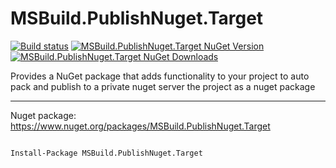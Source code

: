 # MSBuild.PublishNuget.Target

[![Build status](https://ci.appveyor.com/api/projects/status/3n59qsn8u5bxjto6?svg=true)](https://ci.appveyor.com/project/guibranco/msbuild-publishnuget-target)
[![MSBuild.PublishNuget.Target NuGet Version](https://img.shields.io/nuget/v/MSBuild.PublishNuget.Target.svg)](https://www.nuget.org/packages/MSBuild.PublishNuget.Target/)
[![MSBuild.PublishNuget.Target NuGet Downloads](https://img.shields.io/nuget/dt/MSBuild.PublishNuget.Target.svg)](https://www.nuget.org/packages/MSBuild.PublishNuget.Target/)

Provides a NuGet package that adds functionality to your project to auto pack and publish to a private nuget server the project as a nuget package

----------

Nuget package: https://www.nuget.org/packages/MSBuild.PublishNuget.Target

```ps

Install-Package MSBuild.PublishNuget.Target

```
